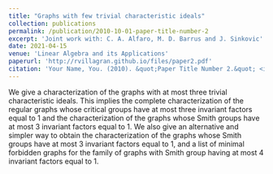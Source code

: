 ```yaml
---
title: "Graphs with few trivial characteristic ideals"
collection: publications
permalink: /publication/2010-10-01-paper-title-number-2
excerpt: 'Joint work with: C. A. Alfaro, M. D. Barrus and J. Sinkovic'
date: 2021-04-15
venue: 'Linear Algebra and its Applications'
paperurl: 'http://rvillagran.github.io/files/paper2.pdf'
citation: 'Your Name, You. (2010). &quot;Paper Title Number 2.&quot; <i>Journal 1</i>. 1(2).'
---
```


We give a characterization of the graphs with at most three trivial characteristic ideals. This implies the complete characterization of the regular graphs whose critical groups have at most three invariant factors equal to 1 and the characterization of the graphs whose Smith groups have at most 3 invariant factors equal to 1. We also give an alternative and simpler way to obtain the characterization of the graphs whose Smith groups have at most 3 invariant factors equal to 1, and a list of minimal forbidden graphs for the family of graphs with Smith group having at most 4 invariant factors equal to 1.
